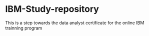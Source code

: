 # IBM-Study-repository
This is a step towards the data analyst certificate for the online IBM trainning program
